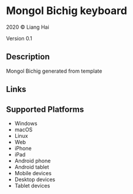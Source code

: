 Mongol Bichig keyboard
==============

2020 © Liang Hai

Version 0.1

Description
-----------

Mongol Bichig generated from template

Links
-----

Supported Platforms
-------------------
 * Windows
 * macOS
 * Linux
 * Web
 * iPhone
 * iPad
 * Android phone
 * Android tablet
 * Mobile devices
 * Desktop devices
 * Tablet devices

